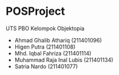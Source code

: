 # POSProject

UTS PBO Kelompok Objektopia
- Ahmad Ghalib Athariq (211401096)
- Higen Putra (211401108)
- Mhd. Iqbal Fahriza (211401114)
- Muhammad Raja Inal Lubis (211401134)
- Satria Nardo (211401077)
